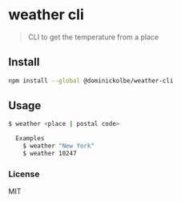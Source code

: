 # weather cli
> CLI to get the temperature from a place

## Install

```bash
npm install --global @dominickolbe/weather-cli
```

## Usage
```bash
$ weather <place | postal code>

  Examples
    $ weather "New York"
    $ weather 10247
```

### License

MIT
